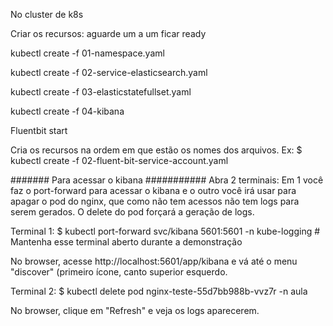 No cluster de k8s

Criar os recursos: aguarde um a um ficar ready

kubectl create -f 01-namespace.yaml

kubectl create -f 02-service-elasticsearch.yaml

kubectl create -f 03-elasticstatefullset.yaml

kubectl create -f 04-kibana

Fluentbit start





Cria os recursos na ordem em que estão os nomes dos arquivos. Ex:
$ kubectl create -f 02-fluent-bit-service-account.yaml

####### Para acessar o kibana ###########
Abra 2 terminais: Em 1 você faz o port-forward para acessar o kibana e o outro você irá usar para apagar o pod do nginx, que como não tem acessos não tem logs para serem gerados. O delete do pod forçará a geração de logs.

Terminal 1:
$ kubectl port-forward svc/kibana 5601:5601 -n kube-logging # Mantenha esse terminal aberto durante a demonstração

No browser, acesse http://localhost:5601/app/kibana e vá até o menu "discover" (primeiro ícone, canto superior esquerdo.

Terminal 2:
$ kubectl delete pod nginx-teste-55d7bb988b-vvz7r -n aula

No browser, clique em "Refresh" e veja os logs aparecerem.

